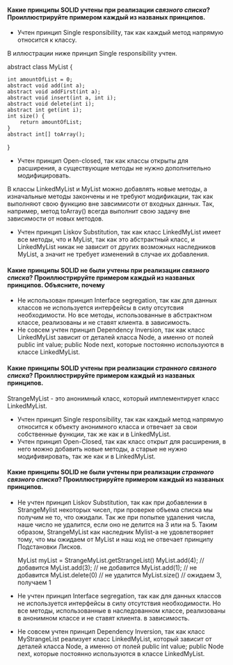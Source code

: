 #### Какие принципы SOLID **учтены** при реализации _связного списка_? Проиллюстрируйте примером каждый из названых принципов. 

- Учтен принцип Single responsibility, так как каждый метод напрямую относится к классу. 

В иллюстрации ниже принцип Single responsibility учтен.

abstract class MyList {

    int amountOfList = 0;
    abstract void add(int a);
    abstract void addFirst(int a);
    abstract void insert(int a, int i);
    abstract void delete(int i);
    abstract int get(int i);
    int size() {
        return amountOfList;
    }
    abstract int[] toArray();
}

- Учтен принцип Open-closed, так как классы открыты для расширения, 
а существующие методы не нужно дополнительно модифицировать.

В классы LinkedMyList и MyList можно добавлять новые методы, 
а изначальные методы закончены и не требуют модификации, так как выполняют свою функцию вне 
завсимисоти от входных данных. Так, например, метод toArray() всегда выполнит свою задачу вне зависимости от новых методов.

- Учтен принцип Liskov Substitution, так как класс LinkedMyList 
имеет все методы, что и MyList, так как это абстрактный класс, и LinkedMyList никак не
зависит от других возможных наследников MyList, а значит не требует изменений в случае их добавления.

#### Какие принципы SOLID **не были** учтены при реализации _связного списка_? Проиллюстрируйте примером каждый из названых принципов. Объясните, почему

- Не использован принцип Interface segregation, так как для данных классов не используется интерфейсы в силу отсутсвия
  необходимости. Но все методы, использованные в абстрактном классе,
  реализованы и не ставят клиента.
  в зависимость.
- Не совсем учтен принцип Dependency Inversion, так как класс LinkedMyList зависит от деталей класса Node, а именно от
  полей public int value; public Node next, которые постоянно используются в классе LinkedMyList.

#### Какие принципы SOLID **учтены** при реализации _странного связного списка_? Проиллюстрируйте примером каждый из названых принципов.
StrangeMyList - это анонимный класс, который имплементирует класс LinkedMyList.
- Учтен принцип Single responsibility, так как каждый метод напрямую относится к объекту анонимного класса
и отвечает за свои собственные функции, так же как и в LinkedMyList.
- Учтен принцип Open-Closed, так как класс открыт для расширения, в него можно добавить новые методы, а старые не нужно
модифивировать, так же как и в LinkedMyList.



#### Какие принципы SOLID **не были** учтены при реализации _странного связного списка_? Проиллюстрируйте примером каждый из названых принципов.

- Не учтен принцип Liskov Substitution, так как при добавлении в StrangeMylist некоторых чисел, при проверке объема
  списка мы получим не то,
  что ожидали. Так же при попытке удаления числа, наше число не удалится, если оно не делится на 3 или на 5. Таким
  образом, StrangeMyList как наследник Mylist-a
  не удовлетворяет тому, что мы ожидаем от MyList и наш код не отвечает принципу Подстановки Лисков.

  MyList myList = StrangeMyList.getStrangeList()
  MyList.add(4); //добавится
  MyList.add(3); // не добавится
  MyList.add(1); // не добавится
  MyList.delete(0) // не удалится
  MyList.size() // ожидаем 3, получаем 1

- Не учтен принцип Interface segregation, так как для данных классов не используется интерфейсы в силу отсутствия
  необходимости. Но все методы, использованные
  в наследованном классе, реализованы в анонимном классе и не ставят клиента. в зависимость.
- Не совсем учтен принцип Dependency Inversion, так как класс MyStrangeList реализует класс LinkedMyList, который
  зависит от деталей класса Node,
  а именно от полей public int value; public Node next, которые постоянно используются в классе LinkedMyList.

